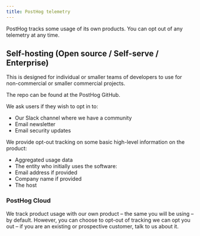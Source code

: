 ```yaml
---
title: PostHog telemetry
---
```


PostHog tracks some usage of its own products. You can opt out of any telemetry at any time.

## Self-hosting (Open source / Self-serve / Enterprise)

This is designed for individual or smaller teams of developers to use for non-commercial or smaller commercial projects.

The repo can be found at the PostHog GitHub.

We ask users if they wish to opt in to:

-   Our Slack channel where we have a community
-   Email newsletter
-   Email security updates

We provide opt-out tracking on some basic high-level information on the product:

-   Aggregated usage data
-   The entity who initially uses the software:
-   Email address if provided
-   Company name if provided
-   The host

### PostHog Cloud

We track product usage with our own product – the same you will be using – by default. However, you can choose to opt-out of tracking we can opt you out – if you are an existing or prospective customer, talk to us about it.
